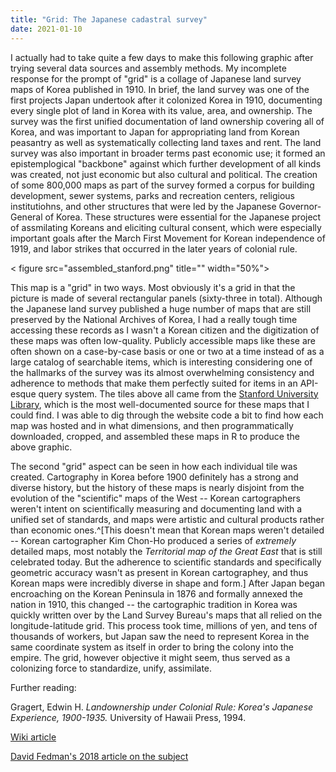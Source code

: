 ```yaml
---
title: "Grid: The Japanese cadastral survey"
date: 2021-01-10
---
```


I actually had to take quite a few days to make this following graphic after trying several data sources and assembly methods. My incomplete response for the prompt of "grid" is a collage of Japanese land survey maps of Korea published in 1910. In brief, the land survey was one of the first projects Japan undertook after it colonized Korea in 1910, documenting every single plot of land in Korea with its value, area, and ownership. The survey was the first unified documentation of land ownership covering all of Korea, and was important to Japan for appropriating land from Korean peasantry as well as systematically collecting land taxes and rent. The land survey was also important in broader terms past economic use; it formed an epistemplogical "backbone" against which further development of all kinds was created, not just economic but also cultural and political. The creation of some 800,000 maps as part of the survey formed a corpus for building development, sewer systems, parks and recreation centers, religious institutiohns, and other structures that were led by the Japanese Governor-General of Korea. These structures were essential for the Japanese project of assmilating Koreans and eliciting cultural consent, which were especially important goals after the March First Movement for Korean independence of 1919, and labor strikes that occurred in the later years of colonial rule. 

< figure src="assembled_stanford.png" title="" width="50%">

This map is a "grid" in two ways. Most obviously it's a grid in that the picture is made of several rectangular panels (sixty-three in total). Although the Japanese land survey published a huge number of maps that are still preserved by the National Archives of Korea, I had a really tough time accessing these records as I wasn't a Korean citizen and the digitization of these maps was often low-quality. Publicly accessible maps like these are often shown on a case-by-case basis or one or two at a time instead of as a large catalog of searchable items, which is interesting considering one of the hallmarks of the survey was its almost overwhelming consistency and adherence to methods that make them perfectly suited for items in an API-esque query system. The tiles above all came from the [Stanford University Library](https://searchworks.stanford.edu/view/jr172wm5846), which is the most well-documented source for these maps that I could find. I was able to dig through the website code a bit to find how each map was hosted and in what dimensions, and then programmatically downloaded, cropped, and assembled these maps in R to produce the above graphic. 

The second "grid" aspect can be seen in how each individual tile was created. Cartography in Korea before 1900 definitely has a strong and diverse history, but the history of these maps is nearly disjoint from the evolution of the "scientific" maps of the West -- Korean cartographers weren't intent on scientifically measuring and documenting land with a unified set of standards, and maps were artistic and cultural products rather than economic ones.^[This doesn't mean that Korean maps weren't detailed -- Korean cartographer Kim Chon-Ho produced a series of *extremely* detailed maps, most notably the *Territorial map of the Great East* that is still celebrated today. But the adherence to scientific standards and specifically geometric accuracy wasn't as present in Korean cartographey, and thus Korean maps were incredibly diverse in shape and form.] After Japan began encroaching on the Korean Peninsula in 1876 and formally annexed the nation in 1910, this changed -- the cartographic tradition in Korea was quickly written over by the Land Survey Bureau's maps that all relied on the longitude-latitude grid. This process took time, millions of yen, and tens of thousands of workers, but Japan saw the need to represent Korea in the same coordinate system as itself in order to bring the colony into the empire. The grid, however objective it might seem, thus served as a colonizing force to standardize, unify, assimilate. 

Further reading: 

Gragert, Edwin H. *Landownership under Colonial Rule: Korea's Japanese Experience, 1900-1935.* University of Hawaii Press, 1994.

[Wiki article](https://en.wikipedia.org/wiki/Korea_under_Japanese_rule#Japanese_migration_and_land_ownership)

[David Fedman's 2018 article on the subject](https://apjjf.org/2012/10/52/David-A.-Fedman/3876/article.html)

